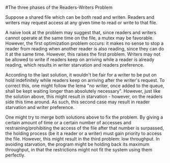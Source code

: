 #The three phases of the Readers-Writers Problem

Suppose a shared file which can be both read and writen. Readers and writers may request access at any given time to read or write to that file.

A naive look at the problem may suggest that, since readers and writers cannot operate at the same time on the file, a mutex may be favorable. However, the first optimization problem occurs: it makes no sense to stop a reader from reading when another reader is also reading, since they can do it at the same time. However, this raises the first problem. Writers may not be allowed to write if readers keep on arriving while a reader is already reading, which results in writer starvation and readers preference.

According to the last solution, it wouldn't be fair for a writer to be put on hold indefinitely while readers keep on arriving after the writer's request. To correct this, one might follow the lema "no writer, once added to the queue, shall be kept waiting longer than absolutely necessary". However, just like the solution above, this might result in starvation - however, on the readers side this time around. As such, this second case may result in reader starvation and writer preference.

One might try to merge both solutions above to fix the problem. By giving a certain amount of time or a certain number of accesses and restraining/prohibiting the access of the file after that number is surpassed, the holding process (be it a reader or a writer) must gain priority to access the file. However, this might result in the third problem: low throughput. In avoiding starvation, the program might be holding back its maximum throughput, in that the restrictions might not fit the system using them perfectly. 